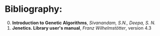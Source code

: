 # Bibliography:
0. **Introduction to Genetic Algorithms**, *Sivanandam, S.N., Deepa, S. N.*
0. **Jenetics. Library user's manual**, *Franz Wilhelmstötter*, version 4.3